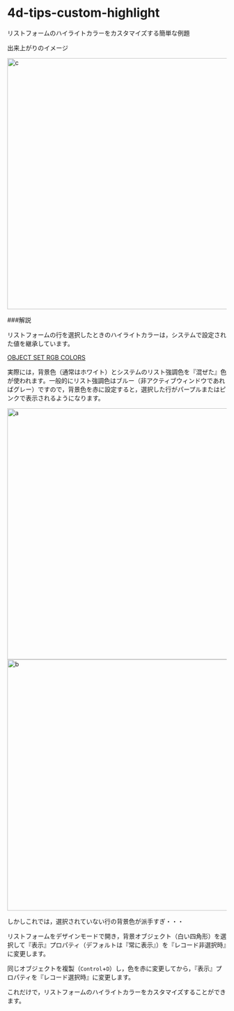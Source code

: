 # 4d-tips-custom-highlight
リストフォームのハイライトカラーをカスタマイズする簡単な例題

出来上がりのイメージ

<img width="576" alt="c" src="https://cloud.githubusercontent.com/assets/10509075/23646839/065337f0-0356-11e7-9aea-2a21956506e2.png">

###解説

リストフォームの行を選択したときのハイライトカラーは，システムで設定された値を継承しています。

[OBJECT SET RGB COLORS ](http://doc.4d.com/4Dv15/4D/15.4/OBJECT-SET-RGB-COLORS.301-3273836.ja.html)

実際には，背景色（通常はホワイト）とシステムのリスト強調色を『混ぜた』色が使われます。一般的にリスト強調色はブルー（非アクティブウィンドウであればグレー）ですので，背景色を赤に設定すると，選択した行がパープルまたはピンクで表示されるようになります。

<img width="576" alt="a" src="https://cloud.githubusercontent.com/assets/10509075/23646840/0673d320-0356-11e7-82e5-543cc9ba8ca0.png">

<img width="576" alt="b" src="https://cloud.githubusercontent.com/assets/10509075/23646838/0650d78a-0356-11e7-9ef5-5f22c64c4ea1.png">

しかしこれでは，選択されていない行の背景色が派手すぎ・・・

リストフォームをデザインモードで開き，背景オブジェクト（白い四角形）を選択して『表示』プロパティ（デフォルトは『常に表示』）を『レコード非選択時』に変更します。

同じオブジェクトを複製（``Control``+``D``）し，色を赤に変更してから，『表示』プロパティを『レコード選択時』に変更します。

これだけで，リストフォームのハイライトカラーをカスタマイズすることができます。
